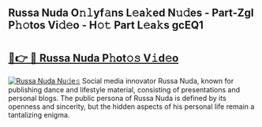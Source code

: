 ## Russa Nuda O𝚗𝚕yf𝚊ns L𝚎a𝚔ed N𝚞𝚍es - Part-ZgI P𝚑𝚘tos Vi𝚍𝚎o - H𝚘𝚝 Part L𝚎a𝚔s gcEQ1

# <h2><a href="http://kf3ccw.oniu.top/?m=Russa+Nuda">🔗👉 🔴 Russa Nuda P𝚑ot𝚘𝚜 V𝚒d𝚎o</a></h2>

[![Russa Nuda Nu𝚍e𝚜](https://i.imgur.com/0qMVB7G.gif)](http://kf3ccw.oniu.top/?m=Russa+Nuda)
Social media innovator Russa Nuda, known for publishing dance and lifestyle material, consisting of presentations and personal blogs. The public persona of Russa Nuda is defined by its openness and sincerity, but the hidden aspects of his personal life remain a tantalizing enigma.  
